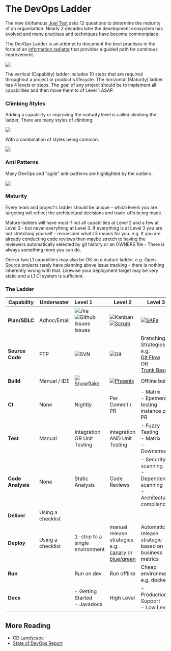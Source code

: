 # The DevOps Ladder

The now (in)famous [Joel Test](https://www.joelonsoftware.com/2000/08/09/the-joel-test-12-steps-to-better-code/) asks 12 questions to determine the maturity of an organisation.  Nearly 2 decades later the development ecosystem has evolved and many practises and techniques have become commonplace.

The DevOps Ladder is an attempt to document the best practises in the form of an [information radiator](https://www.agilealliance.org/glossary/information-radiators/) that provides a guided path for continous improvement. 

![](http://res.cloudinary.com/dyjp6brbx/image/upload/v1508093092/ladder_rhdbto.png)

The vertical (Capablity) ladder includes 10 steps that are required throughout a project or product's lifecycle. The horizontal (Maturity)  ladder has 4 levels or steps. The goal of any project should be to implement all capabilities and then move them to of Level 1 ASAP. 

### Climbing Styles

Adding a capability or improving the maturity level is called climbing the ladder, There are many styles of climbing:

![](http://res.cloudinary.com/dyjp6brbx/image/upload/v1508093090/climbing-style_mcejjb.png)

With a combination of styles being common:

![](http://res.cloudinary.com/dyjp6brbx/image/upload/v1508092999/DevOps_Ladder_1_qzlruz.png)

### Anti Patterns

Many DevOps and "agile" anti-patterns are highlighted by the outliers. 

![](http://res.cloudinary.com/dyjp6brbx/image/upload/v1508093091/ladder-anti-patterns_l2huzh.png)



### Maturity

Every team and project's ladder should be unique - which levels you are targeting will reflect the architectural decisions and trade-offs being made.

Mature ladders will have most if not all capabilties at Level 2 and a few at Level 3 - but never everything at Level 3. If everything is at Level 3 you are not stretching yourself - reconsider what L3 means for you.  e.g. If you are already conducting code reviews then maybe stretch to having the reviewers automatically selected by git history or an OWNERS file - There is always something more you can do. 

One or two L1 capabilties may also be OK on a mature ladder. e.g. Open Source projects rarely have planning above issue tracking - there is nothing inherently wrong with that.  Likewise your deployment target may be very static and a L1 CI system is sufficient.



### The Ladder  

| Capability        | Underwater        | Level 1                                  | Level 2                                  | Level 3                                  |
| ----------------- | ----------------- | :--------------------------------------- | ---------------------------------------- | ---------------------------------------- |
| **Plan/SDLC**     | Adhoc/Email       | ![Jira](http://res.cloudinary.com/dyjp6brbx/image/upload/c_scale,w_75/v1508090637/product-jira-blue_dwouix.png) <br>![Github Issues](http://res.cloudinary.com/dyjp6brbx/image/upload/c_scale,w_24/v1508091342/GitHub-Mark-64px_sprgeq.png)Issues | ![Kanban](http://res.cloudinary.com/dyjp6brbx/image/upload/c_scale,w_150/v1508090540/kanban_xj5bse.png) [![Scrum](http://res.cloudinary.com/dyjp6brbx/image/upload/c_scale,w_100/v1508089717/scrum_mxne8j.png)](https://www.scrumalliance.org) | [![SAFe](http://res.cloudinary.com/dyjp6brbx/image/upload/c_scale,w_100/v1508090062/SAFe.png)](http://www.scaledagileframework.com/) |
| **Source Code**   | FTP               | ![SVN](https://c72efeb9c.cloudimg.io/width/100/x/https://upload.wikimedia.org/wikipedia/en/thumb/9/9f/Subversion_Logo.svg/1280px-Subversion_Logo.svg.png) | ![Git](https://c72efeb9c.cloudimg.io/width/50/x/https://git-scm.com/images/logo.png) | Branching Strategies e.g. <br> [Git Flow](https://guides.github.com/introduction/flow/)<br>OR<BR>[Trunk Based](https://trunkbaseddevelopment.com) |
| **Build**         | Manual / IDE      | [![](http://res.cloudinary.com/dyjp6brbx/image/upload/v1508089198/snowflake.png)Snowflake](https://martinfowler.com/bliki/SnowflakeServer.html) | [![](http://res.cloudinary.com/dyjp6brbx/image/upload/v1508089199/phoenix.png)Phoenix](https://martinfowler.com/bliki/PhoenixServer.html) | Offline build                            |
| **CI**            | None              | Nightly                                  | Per Commit / PR                          | - Matrix<br>- Epemeral testing instance per PR |
| **Test**          | Manual            | Integration OR Unit Testing              | Integration AND Unit Testing             | - Fuzzy Testing<br>- Matrix<br>- Downstream |
| **Code Analysis** | None              | Static Analysis                          | Code Reviews                             | - Security scanning<br>- Dependency scanning <br>- Architecture compliance |
| **Deliver**       | Using a checklist |                                          |                                          |                                          |
| **Deploy**        | Using a checklist | 1-step to a single environment           | manual release strategies e.g. [canary](https://martinfowler.com/bliki/CanaryRelease.html) or [blue/green](https://martinfowler.com/bliki/BlueGreenDeployment.html) | Automatic release strategic based on business metrics |
| **Run**           |                   | Run on dev                               | Run offline                              | Cheap environment e.g. docker            |
| **Docs**          |                   | - Getting Started<br> - Javadocs         | High Level                               | - Production Support <br>- Low Level     |

### 



## More Reading

* [CD Landscape](http://www.jamesbowman.me/post/continuous-delivery-tool-landscape/)
* [State of DevOps Report](https://puppet.com/system/files/2017-06/2017-state-of-devops-report_3.pdf)
